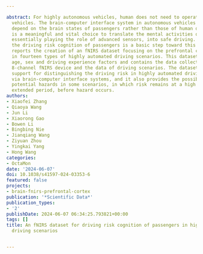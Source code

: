 ---
abstract: For highly autonomous vehicles, human does not need to operate continuously
  vehicles. The brain-computer interface system in autonomous vehicles will highly
  depend on the brain states of passengers rather than those of human drivers. It
  is a meaningful and vital choice to translate the mental activities of human beings,
  essentially playing the role of advanced sensors, into safe driving. Quantifying
  the driving risk cognition of passengers is a basic step toward this end. This study
  reports the creation of an fNIRS dataset focusing on the prefrontal cortex activity
  in fourteen types of highly automated driving scenarios. This dataset considers
  age, sex and driving experience factors and contains the data collected from an
  8-channel fNIRS device and the data of driving scenarios. The dataset provides data
  support for distinguishing the driving risk in highly automated driving scenarios
  via brain-computer interface systems, and it also provides the possibility of preventing
  potential hazards in some scenarios, in which risk remains at a high value for an
  extended period, before hazard occurs.
authors:
- Xiaofei Zhang
- Qiaoya Wang
- Jun Li
- Xiaorong Gao
- Bowen Li
- Bingbing Nie
- Jianqiang Wang
- Ziyuan Zhou
- Yingkai Yang
- Hong Wang
categories:
- OctaMon
date: '2024-06-07'
doi: 10.1038/s41597-024-03353-6
featured: false
projects:
- brain-fnirs-prefrontal-cortex
publication: '*Scientific Data*'
publication_types:
- '2'
publishDate: 2024-06-07 06:34:25.793821+00:00
tags: []
title: An fNIRS dataset for driving risk cognition of passengers in highly automated
  driving scenarios

---
